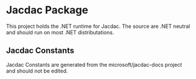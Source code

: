 ﻿# Jacdac Package

This project holds the .NET runtime for Jacdac. The source are .NET neutral and should run on most .NET distributations.

## Jacdac Constants

Jacdac Constants are generated from the microsoft/jacdac-docs project and should not be edited.